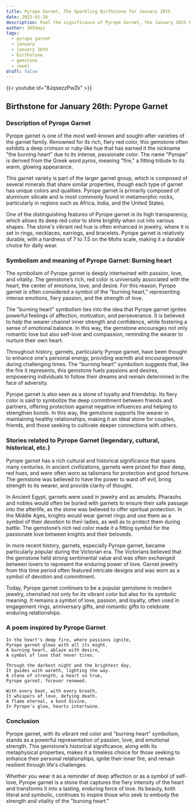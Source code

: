 ```yaml
---
title: Pyrope Garnet, The Sparkling Birthstone for January 26th
date: 2025-01-26
description: Feel the significance of Pyrope Garnet, the January 26th birthstone symbolizing Burning heart. Let its beauty and meaning brighten your day.
author: 365days
tags:
  - pyrope garnet
  - january
  - january 26th
  - birthstone
  - gemstone
  - jewel
draft: false
---
```


{{< youtube id="8JqsezzPwZk" >}}

## Birthstone for January 26th: Pyrope Garnet

### Description of Pyrope Garnet

Pyrope garnet is one of the most well-known and sought-after varieties of the garnet family. Renowned for its rich, fiery red color, this gemstone often exhibits a deep crimson or ruby-like hue that has earned it the nickname "the burning heart" due to its intense, passionate color. The name "Pyrope" is derived from the Greek word _pyros_, meaning "fire," a fitting tribute to its warm, glowing appearance.

This garnet variety is part of the larger garnet group, which is composed of several minerals that share similar properties, though each type of garnet has unique colors and qualities. Pyrope garnet is primarily composed of aluminum silicate and is most commonly found in metamorphic rocks, particularly in regions such as Africa, India, and the United States.

One of the distinguishing features of Pyrope garnet is its high transparency, which allows its deep red color to shine brightly when cut into various shapes. The stone's vibrant red hue is often enhanced in jewelry, where it is set in rings, necklaces, earrings, and bracelets. Pyrope garnet is relatively durable, with a hardness of 7 to 7.5 on the Mohs scale, making it a durable choice for daily wear.

### Symbolism and meaning of Pyrope Garnet: Burning heart

The symbolism of Pyrope garnet is deeply intertwined with passion, love, and vitality. The gemstone’s rich, red color is universally associated with the heart, the center of emotions, love, and desire. For this reason, Pyrope garnet is often considered a symbol of the "burning heart," representing intense emotions, fiery passion, and the strength of love.

The "burning heart" symbolism ties into the idea that Pyrope garnet ignites powerful feelings of affection, motivation, and perseverance. It is believed to help the wearer channel inner strength and confidence, while fostering a sense of emotional balance. In this way, the gemstone encourages not only romantic love but also self-love and compassion, reminding the wearer to nurture their own heart.

Throughout history, garnets, particularly Pyrope garnet, have been thought to enhance one's personal energy, providing warmth and encouragement during challenging times. The "burning heart" symbolism suggests that, like the fire it represents, this gemstone fuels passions and desires, empowering individuals to follow their dreams and remain determined in the face of adversity.

Pyrope garnet is also seen as a stone of loyalty and friendship. Its fiery color is said to symbolize the deep commitment between friends and partners, offering protection against negative influences and helping to strengthen bonds. In this way, the gemstone supports the wearer in maintaining healthy relationships, making it an ideal stone for couples, friends, and those seeking to cultivate deeper connections with others.

### Stories related to Pyrope Garnet (legendary, cultural, historical, etc.)

Pyrope garnet has a rich cultural and historical significance that spans many centuries. In ancient civilizations, garnets were prized for their deep, red hues, and were often worn as talismans for protection and good fortune. The gemstone was believed to have the power to ward off evil, bring strength to its wearer, and provide clarity of thought.

In Ancient Egypt, garnets were used in jewelry and as amulets. Pharaohs and nobles would often be buried with garnets to ensure their safe passage into the afterlife, as the stone was believed to offer spiritual protection. In the Middle Ages, knights would wear garnet rings and use them as a symbol of their devotion to their ladies, as well as to protect them during battle. The gemstone’s rich red color made it a fitting symbol for the passionate love between knights and their beloveds.

In more recent history, garnets, especially Pyrope garnet, became particularly popular during the Victorian era. The Victorians believed that the gemstone held strong sentimental value and was often exchanged between lovers to represent the enduring power of love. Garnet jewelry from this time period often featured intricate designs and was worn as a symbol of devotion and commitment.

Today, Pyrope garnet continues to be a popular gemstone in modern jewelry, cherished not only for its vibrant color but also for its symbolic meaning. It remains a symbol of love, passion, and loyalty, often used in engagement rings, anniversary gifts, and romantic gifts to celebrate enduring relationships.

### A poem inspired by Pyrope Garnet

```
In the heart's deep fire, where passions ignite,  
Pyrope garnet glows with all its might.  
A burning heart, ablaze with desire,  
A symbol of love that never tires.  

Through the darkest night and the brightest day,  
It guides with warmth, lighting the way.  
A stone of strength, a heart so true,  
Pyrope garnet, forever renewed.  

With every beat, with every breath,  
It whispers of love, defying death.  
A flame eternal, a bond divine,  
In Pyrope's glow, hearts intertwine.
```

### Conclusion

Pyrope garnet, with its vibrant red color and "burning heart" symbolism, stands as a powerful representation of passion, love, and emotional strength. This gemstone’s historical significance, along with its metaphysical properties, makes it a timeless choice for those seeking to enhance their personal relationships, ignite their inner fire, and remain resilient through life's challenges.

Whether you wear it as a reminder of deep affection or as a symbol of self-love, Pyrope garnet is a stone that captures the fiery intensity of the heart and transforms it into a lasting, enduring force of love. Its beauty, both literal and symbolic, continues to inspire those who seek to embody the strength and vitality of the "burning heart."